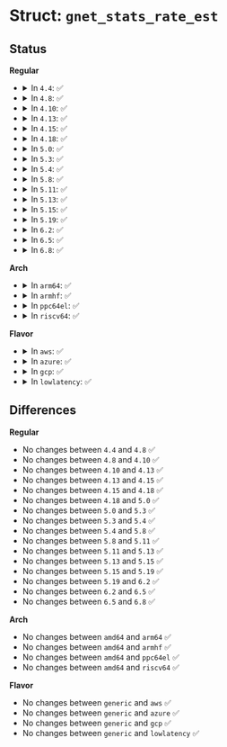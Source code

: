 # Struct: <code>gnet_stats_rate_est</code>

## Status
<b>Regular</b>
<ul>
<li>
<details>
<summary>In <code>4.4</code>: ✅</summary>

```c
struct gnet_stats_rate_est {
    __u32 bps;
    __u32 pps;
};
```
</details>
</li>
<li>
<details>
<summary>In <code>4.8</code>: ✅</summary>

```c
struct gnet_stats_rate_est {
    __u32 bps;
    __u32 pps;
};
```
</details>
</li>
<li>
<details>
<summary>In <code>4.10</code>: ✅</summary>

```c
struct gnet_stats_rate_est {
    __u32 bps;
    __u32 pps;
};
```
</details>
</li>
<li>
<details>
<summary>In <code>4.13</code>: ✅</summary>

```c
struct gnet_stats_rate_est {
    __u32 bps;
    __u32 pps;
};
```
</details>
</li>
<li>
<details>
<summary>In <code>4.15</code>: ✅</summary>

```c
struct gnet_stats_rate_est {
    __u32 bps;
    __u32 pps;
};
```
</details>
</li>
<li>
<details>
<summary>In <code>4.18</code>: ✅</summary>

```c
struct gnet_stats_rate_est {
    __u32 bps;
    __u32 pps;
};
```
</details>
</li>
<li>
<details>
<summary>In <code>5.0</code>: ✅</summary>

```c
struct gnet_stats_rate_est {
    __u32 bps;
    __u32 pps;
};
```
</details>
</li>
<li>
<details>
<summary>In <code>5.3</code>: ✅</summary>

```c
struct gnet_stats_rate_est {
    __u32 bps;
    __u32 pps;
};
```
</details>
</li>
<li>
<details>
<summary>In <code>5.4</code>: ✅</summary>

```c
struct gnet_stats_rate_est {
    __u32 bps;
    __u32 pps;
};
```
</details>
</li>
<li>
<details>
<summary>In <code>5.8</code>: ✅</summary>

```c
struct gnet_stats_rate_est {
    __u32 bps;
    __u32 pps;
};
```
</details>
</li>
<li>
<details>
<summary>In <code>5.11</code>: ✅</summary>

```c
struct gnet_stats_rate_est {
    __u32 bps;
    __u32 pps;
};
```
</details>
</li>
<li>
<details>
<summary>In <code>5.13</code>: ✅</summary>

```c
struct gnet_stats_rate_est {
    __u32 bps;
    __u32 pps;
};
```
</details>
</li>
<li>
<details>
<summary>In <code>5.15</code>: ✅</summary>

```c
struct gnet_stats_rate_est {
    __u32 bps;
    __u32 pps;
};
```
</details>
</li>
<li>
<details>
<summary>In <code>5.19</code>: ✅</summary>

```c
struct gnet_stats_rate_est {
    __u32 bps;
    __u32 pps;
};
```
</details>
</li>
<li>
<details>
<summary>In <code>6.2</code>: ✅</summary>

```c
struct gnet_stats_rate_est {
    __u32 bps;
    __u32 pps;
};
```
</details>
</li>
<li>
<details>
<summary>In <code>6.5</code>: ✅</summary>

```c
struct gnet_stats_rate_est {
    __u32 bps;
    __u32 pps;
};
```
</details>
</li>
<li>
<details>
<summary>In <code>6.8</code>: ✅</summary>

```c
struct gnet_stats_rate_est {
    __u32 bps;
    __u32 pps;
};
```
</details>
</li>
</ul>
<b>Arch</b>
<ul>
<li>
<details>
<summary>In <code>arm64</code>: ✅</summary>

```c
struct gnet_stats_rate_est {
    __u32 bps;
    __u32 pps;
};
```
</details>
</li>
<li>
<details>
<summary>In <code>armhf</code>: ✅</summary>

```c
struct gnet_stats_rate_est {
    __u32 bps;
    __u32 pps;
};
```
</details>
</li>
<li>
<details>
<summary>In <code>ppc64el</code>: ✅</summary>

```c
struct gnet_stats_rate_est {
    __u32 bps;
    __u32 pps;
};
```
</details>
</li>
<li>
<details>
<summary>In <code>riscv64</code>: ✅</summary>

```c
struct gnet_stats_rate_est {
    __u32 bps;
    __u32 pps;
};
```
</details>
</li>
</ul>
<b>Flavor</b>
<ul>
<li>
<details>
<summary>In <code>aws</code>: ✅</summary>

```c
struct gnet_stats_rate_est {
    __u32 bps;
    __u32 pps;
};
```
</details>
</li>
<li>
<details>
<summary>In <code>azure</code>: ✅</summary>

```c
struct gnet_stats_rate_est {
    __u32 bps;
    __u32 pps;
};
```
</details>
</li>
<li>
<details>
<summary>In <code>gcp</code>: ✅</summary>

```c
struct gnet_stats_rate_est {
    __u32 bps;
    __u32 pps;
};
```
</details>
</li>
<li>
<details>
<summary>In <code>lowlatency</code>: ✅</summary>

```c
struct gnet_stats_rate_est {
    __u32 bps;
    __u32 pps;
};
```
</details>
</li>
</ul>

## Differences
<b>Regular</b>
<ul>
<li>
No changes between <code>4.4</code> and <code>4.8</code> ✅
</li>
<li>
No changes between <code>4.8</code> and <code>4.10</code> ✅
</li>
<li>
No changes between <code>4.10</code> and <code>4.13</code> ✅
</li>
<li>
No changes between <code>4.13</code> and <code>4.15</code> ✅
</li>
<li>
No changes between <code>4.15</code> and <code>4.18</code> ✅
</li>
<li>
No changes between <code>4.18</code> and <code>5.0</code> ✅
</li>
<li>
No changes between <code>5.0</code> and <code>5.3</code> ✅
</li>
<li>
No changes between <code>5.3</code> and <code>5.4</code> ✅
</li>
<li>
No changes between <code>5.4</code> and <code>5.8</code> ✅
</li>
<li>
No changes between <code>5.8</code> and <code>5.11</code> ✅
</li>
<li>
No changes between <code>5.11</code> and <code>5.13</code> ✅
</li>
<li>
No changes between <code>5.13</code> and <code>5.15</code> ✅
</li>
<li>
No changes between <code>5.15</code> and <code>5.19</code> ✅
</li>
<li>
No changes between <code>5.19</code> and <code>6.2</code> ✅
</li>
<li>
No changes between <code>6.2</code> and <code>6.5</code> ✅
</li>
<li>
No changes between <code>6.5</code> and <code>6.8</code> ✅
</li>
</ul>
<b>Arch</b>
<ul>
<li>
No changes between <code>amd64</code> and <code>arm64</code> ✅
</li>
<li>
No changes between <code>amd64</code> and <code>armhf</code> ✅
</li>
<li>
No changes between <code>amd64</code> and <code>ppc64el</code> ✅
</li>
<li>
No changes between <code>amd64</code> and <code>riscv64</code> ✅
</li>
</ul>
<b>Flavor</b>
<ul>
<li>
No changes between <code>generic</code> and <code>aws</code> ✅
</li>
<li>
No changes between <code>generic</code> and <code>azure</code> ✅
</li>
<li>
No changes between <code>generic</code> and <code>gcp</code> ✅
</li>
<li>
No changes between <code>generic</code> and <code>lowlatency</code> ✅
</li>
</ul>
